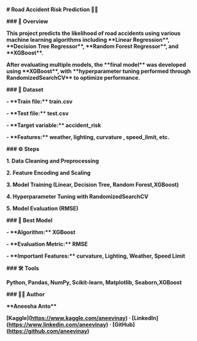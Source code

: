**# Road Accident Risk Prediction 🚗💥**



**### 📘 Overview**

**This project predicts the likelihood of road accidents using various machine learning algorithms including \*\*Linear Regression\*\*, \*\*Decision Tree Regressor\*\*, \*\*Random Forest Regressor\*\*, and \*\*XGBoost\*\*.**  

**After evaluating multiple models, the \*\*final model\*\* was developed using \*\*XGBoost\*\*, with \*\*hyperparameter tuning performed through RandomizedSearchCV\*\* to optimize performance.**



**### 🧩 Dataset**

**- \*\*Train file:\*\* train.csv**  

**- \*\*Test file:\*\* test.csv**  

**- \*\*Target variable:\*\* accident\_risk**  

**- \*\*Features:\*\* weather, lighting, curvature , speed\_limit, etc.**



**### ⚙️ Steps**

**1. Data Cleaning and Preprocessing**  

**2. Feature Encoding and Scaling**  

**3. Model Training (Linear, Decision Tree, Random Forest,XGBoost)**  

**4. Hyperparameter Tuning with RandomizedSearchCV**  

**5. Model Evaluation (RMSE)**



**### 🧮 Best Model**

**- \*\*Algorithm:\*\* XGBoost**  

**- \*\*Evaluation Metric:\*\* RMSE**  

**- \*\*Important Features:\*\* curvature, Lighting, Weather, Speed Limit**



**### 🛠️ Tools**

**Python, Pandas, NumPy, Scikit-learn, Matplotlib, Seaborn,XGBoost**



**### 👩‍💻 Author**

**\*\*Aneesha Anto\*\***  

**\[Kaggle](https://www.kaggle.com/aneevinay) · \[LinkedIn](https://www.linkedin.com/aneevinay) · \[GitHub](https://github.com/aneevinay)**

